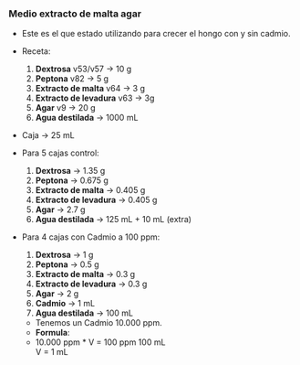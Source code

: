 ### Medio extracto de malta agar 
+  Este es el que estado utilizando para crecer el hongo con y sin cadmio.
+ Receta:
	1. **Dextrosa** v53/v57 -> 10 g
	2. **Peptona** v82 -> 5 g
	3. **Extracto de malta** v64 -> 3 g
	4. **Extracto de levadura** v63 -> 3g
	5. **Agar** v9 -> 20 g
	6. **Agua destilada** -> 1000 mL

+ Caja -> 25 mL
+ Para 5 cajas control:
	1.  **Dextrosa** -> 1.35 g
	2. **Peptona** -> 0.675 g
	3. **Extracto de malta** -> 0.405 g
	4. **Extracto de levadura** -> 0.405 g
	5. **Agar** -> 2.7 g
	6. **Agua destilada** -> 125 mL + 10 mL (extra)

+ Para 4 cajas con Cadmio a 100 ppm:
	1. **Dextrosa** -> 1 g
	2. **Peptona** -> 0.5 g
	3. **Extracto de malta** -> 0.3 g
	4. **Extracto de levadura** -> 0.3 g
	5. **Agar** -> 2 g
	6. **Cadmio** -> 1 mL
	7. **Agua destilada** -> 100 mL

	+ Tenemos un Cadmio  10.000 ppm.
	+ **Formula**:
	+ 10.000 ppm * V = 100 ppm 100 mL 	
		V = 1 mL